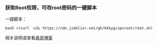 ### 获取Root权限，可改root密码的一键脚本

一键脚本：

```
bash <(curl -sSL https://cdn.jsdelivr.net/gh/kkkyg/vpsroot/root.sh)
```

相关说明请查看[甬哥博客](https://kkkyg.blogspot.com/2022/02/vpsrootrooteuservhax-ipv6oraclegpcibm.html)
